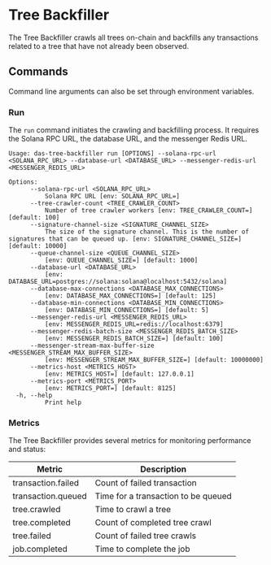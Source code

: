# Tree Backfiller

The Tree Backfiller crawls all trees on-chain and backfills any transactions related to a tree that have not already been observed.

## Commands

Command line arguments can also be set through environment variables.

### Run

The `run` command initiates the crawling and backfilling process. It requires the Solana RPC URL, the database URL, and the messenger Redis URL.

```
Usage: das-tree-backfiller run [OPTIONS] --solana-rpc-url <SOLANA_RPC_URL> --database-url <DATABASE_URL> --messenger-redis-url <MESSENGER_REDIS_URL>

Options:
      --solana-rpc-url <SOLANA_RPC_URL>
          Solana RPC URL [env: SOLANA_RPC_URL=]
      --tree-crawler-count <TREE_CRAWLER_COUNT>
          Number of tree crawler workers [env: TREE_CRAWLER_COUNT=] [default: 100]
      --signature-channel-size <SIGNATURE_CHANNEL_SIZE>
          The size of the signature channel. This is the number of signatures that can be queued up. [env: SIGNATURE_CHANNEL_SIZE=] [default: 10000]
      --queue-channel-size <QUEUE_CHANNEL_SIZE>
          [env: QUEUE_CHANNEL_SIZE=] [default: 1000]
      --database-url <DATABASE_URL>
          [env: DATABASE_URL=postgres://solana:solana@localhost:5432/solana]
      --database-max-connections <DATABASE_MAX_CONNECTIONS>
          [env: DATABASE_MAX_CONNECTIONS=] [default: 125]
      --database-min-connections <DATABASE_MIN_CONNECTIONS>
          [env: DATABASE_MIN_CONNECTIONS=] [default: 5]
      --messenger-redis-url <MESSENGER_REDIS_URL>
          [env: MESSENGER_REDIS_URL=redis://localhost:6379]
      --messenger-redis-batch-size <MESSENGER_REDIS_BATCH_SIZE>
          [env: MESSENGER_REDIS_BATCH_SIZE=] [default: 100]
      --messenger-stream-max-buffer-size <MESSENGER_STREAM_MAX_BUFFER_SIZE>
          [env: MESSENGER_STREAM_MAX_BUFFER_SIZE=] [default: 10000000]
      --metrics-host <METRICS_HOST>
          [env: METRICS_HOST=] [default: 127.0.0.1]
      --metrics-port <METRICS_PORT>
          [env: METRICS_PORT=] [default: 8125]
  -h, --help
          Print help
```

### Metrics

The Tree Backfiller provides several metrics for monitoring performance and status:

Metric | Description
--- | ---
transaction.failed | Count of failed transaction
transaction.queued | Time for a transaction to be queued
tree.crawled | Time to crawl a tree
tree.completed | Count of completed tree crawl
tree.failed | Count of failed tree crawls
job.completed | Time to complete the job
